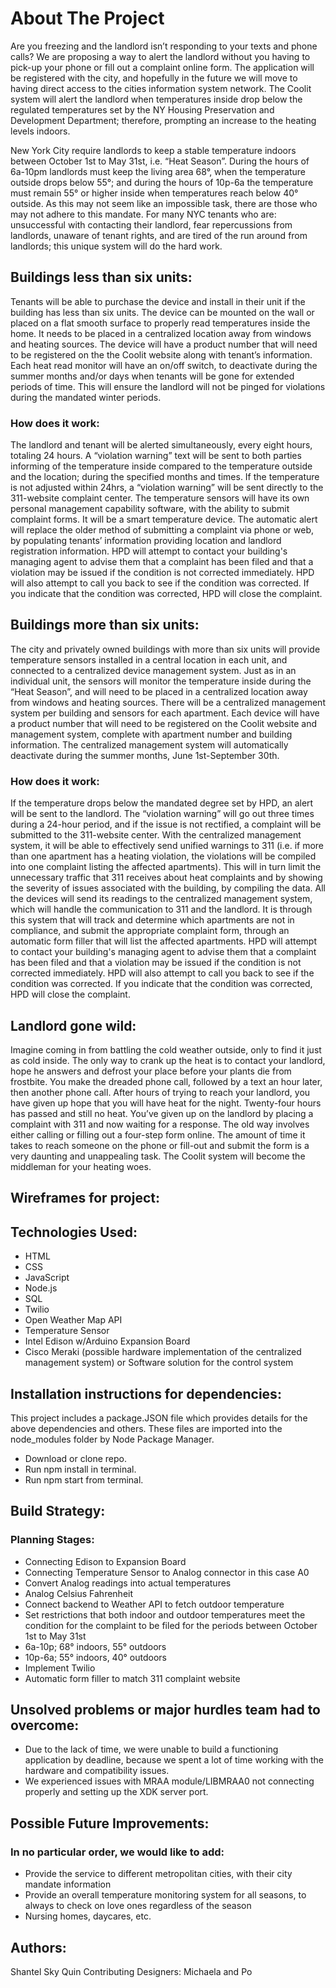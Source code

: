 # About The Project
Are you freezing and the landlord isn’t responding to your texts and phone calls?  We are proposing a way to alert the landlord without you having to pick-up your phone or fill out a complaint online form.  The application will be registered with the city, and hopefully in the future we will move to having direct access to the cities information system network. The Coolit system will alert the landlord when temperatures inside drop below the regulated temperatures set by the NY Housing Preservation and Development Department; therefore, prompting an increase to the heating levels indoors.

New York City require landlords to keep a stable temperature indoors between October 1st to May 31st, i.e. “Heat Season”.  During the hours of 6a-10pm landlords must keep the living area 68°, when the temperature outside drops below 55°; and during the hours of 10p-6a the temperature must remain 55° or higher inside when temperatures reach below 40° outside. As this may not seem like an impossible task, there are those who may not adhere to this mandate.  For many NYC tenants who are: unsuccessful with contacting their landlord, fear repercussions from landlords, unaware of tenant rights, and are tired of the run around from landlords; this unique system will do the hard work. 


## Buildings less than six units:
Tenants will be able to purchase the device and install in their unit if the building has less than six units.  The device can be mounted on the wall or placed on a flat smooth surface to properly read temperatures inside the home. It needs to be placed in a centralized location away from windows and heating sources.  The device will have a product number that will need to be registered on the the Coolit website along with tenant’s information. Each heat read monitor will have an on/off switch, to deactivate during the summer months and/or days when tenants will be gone for extended periods of time.  This will ensure the landlord will not be pinged for violations during the mandated winter periods.


### How does it work:
The landlord and tenant will be alerted simultaneously, every eight hours, totaling 24 hours. A “violation warning” text will be sent to both parties informing of the temperature inside compared to the temperature outside and the location; during the specified months and times. If the temperature is not adjusted within 24hrs, a “violation warning” will be sent directly to the 311-website complaint center. The temperature sensors will have its own personal management capability software, with the ability to submit complaint forms.  It will be a smart temperature device. The automatic alert will replace the older method of submitting a complaint via phone or web, by populating tenants’ information providing location and landlord registration information.  HPD will attempt to contact your building's managing agent to advise them that a complaint has been filed and that a violation may be issued if the condition is not corrected immediately. HPD will also attempt to call you back to see if the condition was corrected. If you indicate that the condition was corrected, HPD will close the complaint.


## Buildings more than six units:
The city and privately owned buildings with more than six units will provide temperature sensors installed in a central location in each unit, and connected to a centralized device management system.  Just as in an individual unit, the sensors will monitor the temperature inside during the “Heat Season”, and will need to be placed in a centralized location away from windows and heating sources. There will be a centralized management system per building and sensors for each apartment. Each device will have a product number that will need to be registered on the Coolit website and management system, complete with apartment number and building information.  The centralized management system will automatically deactivate during the summer months, June 1st-September 30th. 


### How does it work:
If the temperature drops below the mandated degree set by HPD, an alert will be sent to the landlord. The “violation warning” will go out three times during a 24-hour period, and if the issue is not rectified, a complaint will be submitted to the 311-website center.   With the centralized management system, it will be able to effectively send unified warnings to 311 (i.e. if more than one apartment has a heating violation, the violations will be compiled into one complaint listing the affected apartments). This will in turn limit the unnecessary traffic that 311 receives about heat complaints and by showing the severity of issues associated with the building, by compiling the data. All the devices will send its readings to the centralized management system, which will handle the communication to 311 and the landlord. It is through this system that will track and determine which apartments are not in compliance, and submit the appropriate complaint form, through an automatic form filler that will list the affected apartments. HPD will attempt to contact your building's managing agent to advise them that a complaint has been filed and that a violation may be issued if the condition is not corrected immediately. HPD will also attempt to call you back to see if the condition was corrected. If you indicate that the condition was corrected, HPD will close the complaint.


## Landlord gone wild:
Imagine coming in from battling the cold weather outside, only to find it just as cold inside.  The only way to crank up the heat is to contact your landlord, hope he answers and defrost your place before your plants die from frostbite. You make the dreaded phone call, followed by a text an hour later, then another phone call. After hours of trying to reach your landlord, you have given up hope that you will have heat for the night. Twenty-four hours has passed and still no heat.  You’ve given up on the landlord by placing a complaint with 311 and now waiting for a response. The old way involves either calling or filling out a four-step form online.  The amount of time it takes to reach someone on the phone or fill-out and submit the form is a very daunting and unappealing task.  The Coolit system will become the middleman for your heating woes. 


## Wireframes for project:


## Technologies Used:
*  HTML
*   CSS
*   JavaScript
*   Node.js
*   SQL
*   Twilio
*   Open Weather Map API
*   Temperature Sensor
*   Intel Edison w/Arduino Expansion Board
*   Cisco Meraki (possible hardware implementation of the centralized management system) or Software solution for the control system


## Installation instructions for dependencies:
This project includes a package.JSON file which provides details for the above dependencies and others. These files are imported into the node_modules folder by Node Package Manager. 
*   Download or clone repo.
*   Run npm install in terminal.
*   Run npm start from terminal.


## Build Strategy:

### Planning Stages:
*   Connecting Edison to Expansion Board 
*   Connecting Temperature Sensor to Analog connector in this case A0
*   Convert Analog readings into actual temperatures
*   Analog  Celsius  Fahrenheit
*   Connect backend to Weather API to fetch outdoor temperature
*   Set restrictions that both indoor and outdoor temperatures meet the condition for the complaint to be filed for the periods between October 1st to May 31st 
*   6a-10p; 68° indoors, 55° outdoors
*   10p-6a; 55° indoors, 40° outdoors
*   Implement Twilio 
*   Automatic form filler to match 311 complaint website


## Unsolved problems or major hurdles team had to overcome:
*   Due to the lack of time, we were unable to build a functioning application by deadline, because we spent a lot of time working with the hardware and compatibility issues.  
*   We experienced issues with MRAA module/LIBMRAA0 not connecting properly and setting up the XDK server port.


## Possible Future Improvements:

### In no particular order, we would like to add:
*   Provide the service to different metropolitan cities, with their city mandate information
*   Provide an overall temperature monitoring system for all seasons, to always to check on love ones regardless of the season
*   Nursing homes, daycares, etc.


## Authors:
Shantel
Sky
Quin
Contributing Designers: 
Michaela and Po



